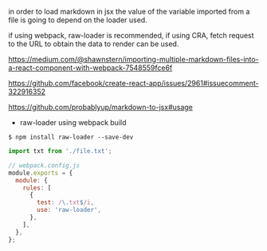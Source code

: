 in order to load markdown in jsx the value of the variable imported from a file is going to depend on the loader used.

if using webpack, raw-loader is recommended, if using CRA, fetch request to the URL to obtain the data to render can be used.

https://medium.com/@shawnstern/importing-multiple-markdown-files-into-a-react-component-with-webpack-7548559fce6f

https://github.com/facebook/create-react-app/issues/2961#issuecomment-322916352

https://github.com/probablyup/markdown-to-jsx#usage

- raw-loader using webpack build

`$ npm install raw-loader --save-dev`

```jsx
import txt from './file.txt';
```

```js
// webpack.config.js
module.exports = {
  module: {
    rules: [
      {
        test: /\.txt$/i,
        use: 'raw-loader',
      },
    ],
  },
};
```